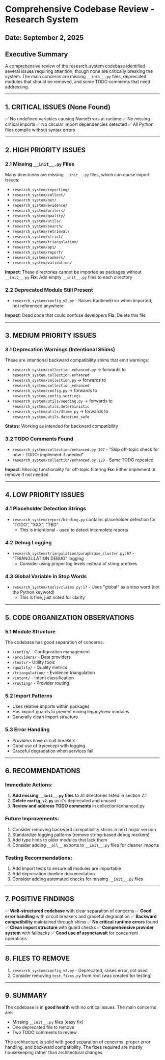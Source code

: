 # Comprehensive Codebase Review - Research System
## Date: September 2, 2025

## Executive Summary
A comprehensive review of the research_system codebase identified several issues requiring attention, though none are critically breaking the system. The main concerns are missing `__init__.py` files, deprecated modules that should be removed, and some TODO comments that need addressing.

---

## 1. CRITICAL ISSUES (None Found)
✅ No undefined variables causing NameErrors at runtime
✅ No missing critical imports
✅ No circular import dependencies detected
✅ All Python files compile without syntax errors

---

## 2. HIGH PRIORITY ISSUES

### 2.1 Missing `__init__.py` Files
Many directories are missing `__init__.py` files, which can cause import issues:
- `research_system/reporting/`
- `research_system/collect/`
- `research_system/net/`
- `research_system/evidence/`
- `research_system/writers/`
- `research_system/quality/`
- `research_system/utils/`
- `research_system/search/`
- `research_system/retrieval/`
- `research_system/strict/`
- `research_system/triangulation/`
- `research_system/api/`
- `research_system/report/`
- `research_system/rankers/`
- `research_system/validation/`

**Impact**: These directories cannot be imported as packages without `__init__.py`
**Fix**: Add empty `__init__.py` files to each directory

### 2.2 Deprecated Module Still Present
- `research_system/config_v2.py` - Raises RuntimeError when imported, not referenced anywhere
  
**Impact**: Dead code that could confuse developers
**Fix**: Delete this file

---

## 3. MEDIUM PRIORITY ISSUES

### 3.1 Deprecation Warnings (Intentional Shims)
These are intentional backward compatibility shims that emit warnings:
- `research_system/collection_enhanced.py` → forwards to `research_system.collection.enhanced`
- `research_system/collection.py` → forwards to `research_system.collection_enhanced` 
- `research_system/config.py` → forwards to `research_system.config.settings`
- `research_system/utils/seeding.py` → forwards to `research_system.utils.deterministic`
- `research_system/utils/dtime.py` → forwards to `research_system.utils.datetime_safe`

**Status**: Working as intended for backward compatibility

### 3.2 TODO Comments Found
- `research_system/collection/enhanced.py:107` - "Skip off-topic check for now - TODO: implement if needed"
- `research_system/collection/enhanced.py:129` - Same TODO repeated

**Impact**: Missing functionality for off-topic filtering
**Fix**: Either implement or remove if not needed

---

## 4. LOW PRIORITY ISSUES

### 4.1 Placeholder Detection Strings
- `research_system/report/binding.py` contains placeholder detection for "TODO", "XXX", "TBD"
  - This is intentional - used to detect incomplete reports

### 4.2 Debug Logging
- `research_system/triangulation/paraphrase_cluster.py:67` - "TRIANGULATION DEBUG" logging
  - Consider using proper log levels instead of string prefixes

### 4.3 Global Variable in Stop Words
- `research_system/tools/claims.py:17` - Uses "global" as a stop word (not the Python keyword)
  - This is fine, just noted for clarity

---

## 5. CODE ORGANIZATION OBSERVATIONS

### 5.1 Module Structure
The codebase has good separation of concerns:
- `/config/` - Configuration management
- `/providers/` - Data providers
- `/tools/` - Utility tools
- `/quality/` - Quality metrics
- `/triangulation/` - Evidence triangulation
- `/intent/` - Intent classification
- `/routing/` - Provider routing

### 5.2 Import Patterns
- Uses relative imports within packages
- Has import guards to prevent mixing legacy/new modules
- Generally clean import structure

### 5.3 Error Handling
- Providers have circuit breakers
- Good use of try/except with logging
- Graceful degradation when services fail

---

## 6. RECOMMENDATIONS

### Immediate Actions:
1. **Add missing `__init__.py` files** to all directories listed in section 2.1
2. **Delete `config_v2.py`** as it's deprecated and unused
3. **Review and address TODO comments** in collection/enhanced.py

### Future Improvements:
1. Consider removing backward compatibility shims in next major version
2. Standardize logging patterns (remove string-based debug markers)
3. Add type hints to older modules that lack them
4. Consider adding `__all__` exports to `__init__.py` files for cleaner imports

### Testing Recommendations:
1. Add import tests to ensure all modules are importable
2. Add deprecation timeline documentation
3. Consider adding automated checks for missing `__init__.py` files

---

## 7. POSITIVE FINDINGS

✅ **Well-structured codebase** with clear separation of concerns
✅ **Good error handling** with circuit breakers and graceful degradation
✅ **Backward compatibility** maintained through shims
✅ **No critical runtime errors** found
✅ **Clean import structure** with guard checks
✅ **Comprehensive provider system** with fallbacks
✅ **Good use of async/await** for concurrent operations

---

## 8. FILES TO REMOVE

1. `research_system/config_v2.py` - Deprecated, raises error, not used
2. Consider removing `test_fixes.py` from root (was created for testing)

---

## 9. SUMMARY

The codebase is in **good health** with no critical issues. The main concerns are:
- Missing `__init__.py` files (easy fix)
- One deprecated file to remove
- Two TODO comments to review

The architecture is solid with good separation of concerns, proper error handling, and backward compatibility. The fixes required are mostly housekeeping rather than architectural changes.